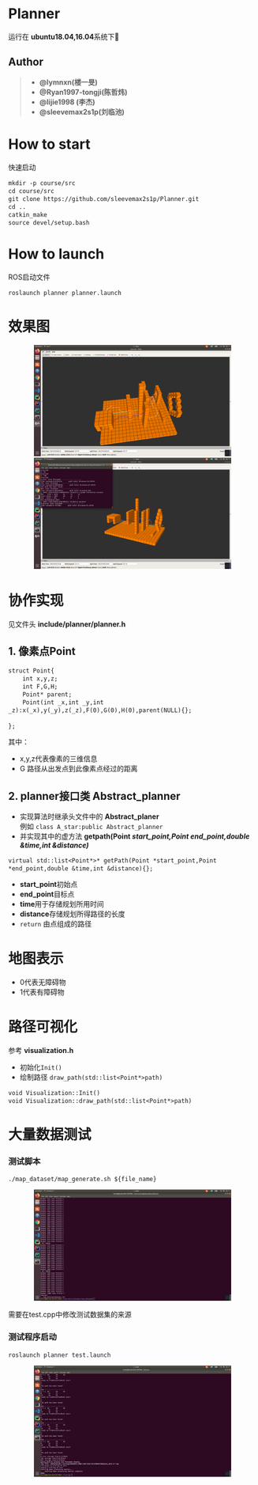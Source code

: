 # Planner
运行在 **ubuntu18.04,16.04**系统下🐶
## Author
> * **@lymnxn(楼一旻)**
> * **@Ryan1997-tongji(陈哲炜)** 
> * **@lijie1998 (李杰)**
> * **@sleevemax2s1p(刘临池)**   
# How to start
快速启动
```
mkdir -p course/src
cd course/src
git clone https://github.com/sleevemax2s1p/Planner.git
cd ..
catkin_make
source devel/setup.bash
```
# How to launch
ROS启动文件 
```
roslaunch planner planner.launch
``` 
# 效果图

<p align="center">
  <img src="pics/planner.png" width = "400" height = "225"/>
  <img src="pics/planner_withinfo.png" width = "400" height = "225"/>
</p>

# 协作实现
见文件头 **include/planner/planner.h** 
## 1. 像素点Point
```
struct Point{
    int x,y,z;
    int F,G,H;
    Point* parent;
    Point(int _x,int _y,int _z):x(_x),y(_y),z(_z),F(0),G(0),H(0),parent(NULL){};
    
};
```
其中：  
* x,y,z代表像素的三维信息
* G 路径从出发点到此像素点经过的距离
## 2. planner接口类 Abstract_planner
* 实现算法时继承头文件中的  **Abstract_planer**  
例如  `class A_star:public Abstract_planner`
* 并实现其中的虚方法 **getpath(Point *start_point,Point *end_point,double &time,int &distance)****
```
virtual std::list<Point*>* getPath(Point *start_point,Point *end_point,double &time,int &distance){};
``` 
* **start_point**初始点
* **end_point**目标点
* **time**用于存储规划所用时间  
* **distance**存储规划所得路径的长度
* `return` 由点组成的路径
# 地图表示
* 0代表无障碍物
* 1代表有障碍物
# 路径可视化
参考 **visualization.h**  
* 初始化`Init()`
* 绘制路径 `draw_path(std::list<Point*>path)`
```
void Visualization::Init()
void Visualization::draw_path(std::list<Point*>path)
``` 
# 大量数据测试
### 测试脚本
```
./map_dataset/map_generate.sh ${file_name}
```
<p align="center">
  <img src="pics/dataSet_generate.png" width = "400" height = "225"/>
 
</p>

需要在test.cpp中修改测试数据集的来源
### 测试程序启动

```
roslaunch planner test.launch
```
<p align="center">
  <img src="pics/dataSet_test.png" width = "400" height = "225"/>

</p>